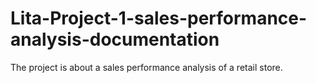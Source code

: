 # Lita-Project-1-sales-performance-analysis-documentation
The project is about  a sales performance analysis of a retail store.
